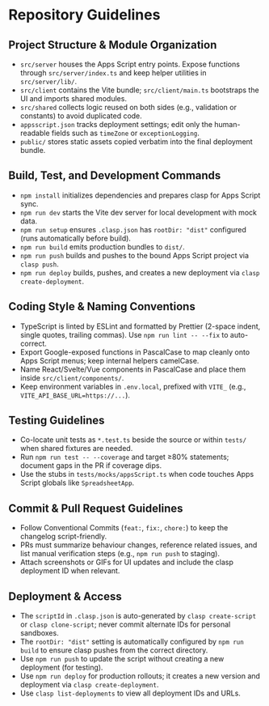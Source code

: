 # Repository Guidelines

## Project Structure & Module Organization

- `src/server` houses the Apps Script entry points. Expose functions through `src/server/index.ts` and keep helper utilities in `src/server/lib/`.
- `src/client` contains the Vite bundle; `src/client/main.ts` bootstraps the UI and imports shared modules.
- `src/shared` collects logic reused on both sides (e.g., validation or constants) to avoid duplicated code.
- `appsscript.json` tracks deployment settings; edit only the human-readable fields such as `timeZone` or `exceptionLogging`.
- `public/` stores static assets copied verbatim into the final deployment bundle.

## Build, Test, and Development Commands

- `npm install` initializes dependencies and prepares clasp for Apps Script sync.
- `npm run dev` starts the Vite dev server for local development with mock data.
- `npm run setup` ensures `.clasp.json` has `rootDir: "dist"` configured (runs automatically before build).
- `npm run build` emits production bundles to `dist/`.
- `npm run push` builds and pushes to the bound Apps Script project via `clasp push`.
- `npm run deploy` builds, pushes, and creates a new deployment via `clasp create-deployment`.

## Coding Style & Naming Conventions

- TypeScript is linted by ESLint and formatted by Prettier (2-space indent, single quotes, trailing commas). Use `npm run lint -- --fix` to auto-correct.
- Export Google-exposed functions in PascalCase to map cleanly onto Apps Script menus; keep internal helpers camelCase.
- Name React/Svelte/Vue components in PascalCase and place them inside `src/client/components/`.
- Keep environment variables in `.env.local`, prefixed with `VITE_` (e.g., `VITE_API_BASE_URL=https://...`).

## Testing Guidelines

- Co-locate unit tests as `*.test.ts` beside the source or within `tests/` when shared fixtures are needed.
- Run `npm run test -- --coverage` and target ≥80% statements; document gaps in the PR if coverage dips.
- Use the stubs in `tests/mocks/appsScript.ts` when code touches Apps Script globals like `SpreadsheetApp`.

## Commit & Pull Request Guidelines

- Follow Conventional Commits (`feat:`, `fix:`, `chore:`) to keep the changelog script-friendly.
- PRs must summarize behaviour changes, reference related issues, and list manual verification steps (e.g., `npm run push` to staging).
- Attach screenshots or GIFs for UI updates and include the clasp deployment ID when relevant.

## Deployment & Access

- The `scriptId` in `.clasp.json` is auto-generated by `clasp create-script` or `clasp clone-script`; never commit alternate IDs for personal sandboxes.
- The `rootDir: "dist"` setting is automatically configured by `npm run build` to ensure clasp pushes from the correct directory.
- Use `npm run push` to update the script without creating a new deployment (for testing).
- Use `npm run deploy` for production rollouts; it creates a new version and deployment via `clasp create-deployment`.
- Use `clasp list-deployments` to view all deployment IDs and URLs.
